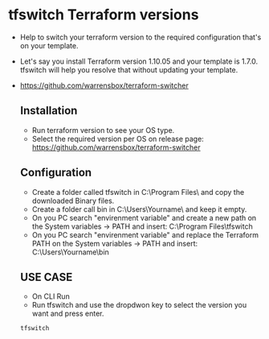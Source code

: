 # tfswitch Terraform versions 
- Help to switch your terraform version to the required configuration that's on your template.
- Let's say you install Terraform version 1.10.05 and your template is 1.7.0. tfswitch will help you resolve that without updating your template.
- https://github.com/warrensbox/terraform-switcher

  ## Installation
  - Run terraform version to see your OS type.
  - Select the required version per OS on release page: https://github.com/warrensbox/terraform-switcher
 
  ## Configuration
  - Create a folder called tfswitch in C:\Program Files\ and copy the downloaded Binary files.
  - Create a folder call bin in C:\Users\Yourname\ and keep it empty.
  - On you PC search "envirenment variable" and create a new path on the System variables -> PATH and insert: C:\Program Files\tfswitch
  - On you PC search "envirenment variable" and replace the Terraform PATH on the System variables -> PATH and insert: C:\Users\Yourname\bin
 
  ## USE CASE
  - On CLI Run
  - Run tfswitch and use the dropdwon key to select the version you want and press enter.
  ```
  tfswitch
  ```
